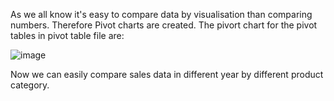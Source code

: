 As we all know it's easy to compare data by visualisation than comparing numbers. Therefore Pivot charts are created. The pivort chart for the pivot tables in pivot table file are:

![image](https://user-images.githubusercontent.com/18466387/48185577-7177b600-e35b-11e8-814f-a120ee638aa4.png)

Now we can easily compare sales data in different year by different product category.
